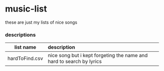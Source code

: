 # music-list
these are just my lists of nice songs


### descriptions
| list name | description |
| --------- | :----------- | 
| hardToFind.csv | nice song but i kept forgeting the name and hard to search by lyrics |
